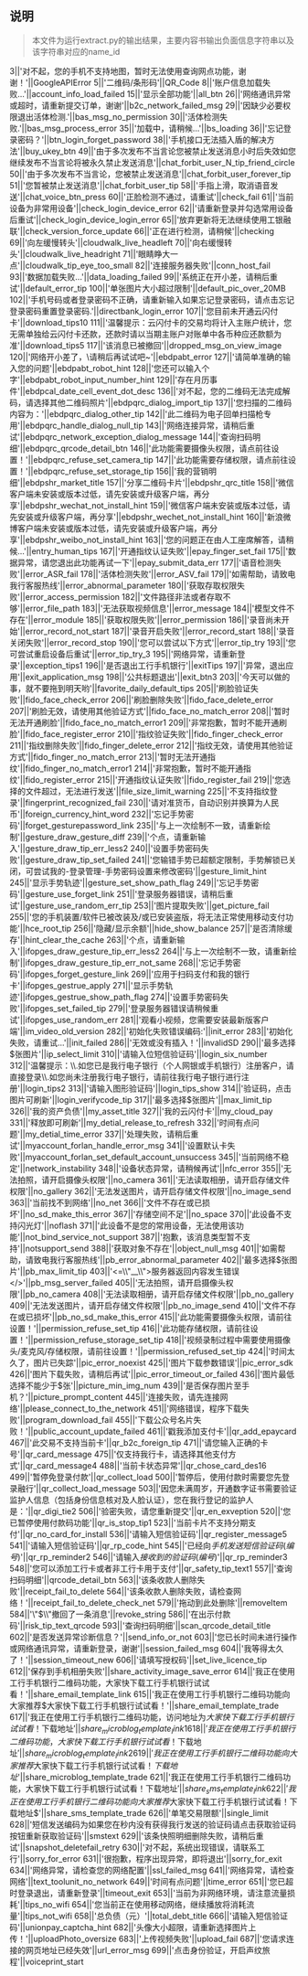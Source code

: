 ## 说明

> 本文件为运行extract.py的输出结果，主要内容书输出负面信息字符串以及该字符串对应的name_id

3||'对不起，您的手机不支持地图，暂时无法使用查询网点功能，谢谢！'||GoogleAPIError
5||'二维码/条形码'||QR_Code
8||'账户信息加载失败…'||account_info_load_failed
15||'显示全部功能'||all_btn
26||'网络通讯异常或超时，请重新提交订单，谢谢'||b2c_network_failed_msg
29||'因缺少必要权限退出活体检测.'||bas_msg_no_permission
30||'活体检测失败.'||bas_msg_process_error
35||'加载中，请稍候...'||bs_loading
36||'忘记登录密码？'||btn_login_forget_password
38||'手机接口无法插入盾的解决方法'||buy_ukey_btn
49||'由于多次发布不当言论您被禁止发送消息小时后失效如您继续发布不当言论将被永久禁止发送消息'||chat_forbit_user_N_tip_friend_circle
50||'由于多次发布不当言论，您被禁止发送消息'||chat_forbit_user_forever_tip
51||'您暂被禁止发送消息'||chat_forbit_user_tip
58||'手指上滑，取消语音发送'||chat_voice_btn_press
60||'正脸检测不通过，请重试'||check_fail
61||'当前设备为非常用设备'||check_login_device_error
62||'请重新登录并勾选常用设备后重试'||check_login_device_login_error
65||'放弃更新将无法继续使用工银融联'||check_version_force_update
66||'正在进行检测，请稍候'||checking
69||'向左缓慢转头'||cloudwalk_live_headleft
70||'向右缓慢转头'||cloudwalk_live_headright
71||'眼睛睁大一点'||cloudwalk_tip_eye_too_small
82||'连接服务器失败'||conn_host_fail
93||'数据加载失败...'||data_loading_failed
99||'系统正在开小差，请稍后重试'||default_error_tip
100||'单张图片大小超过限制'||default_pic_over_20MB
102||'手机号码或者登录密码不正确，请重新输入如果忘记登录密码，请点击忘记登录密码重置登录密码.'||directbank_login_error
107||'您目前未开通云闪付卡'||download_tips10
111||'温馨提示：云闪付卡的交易均将计入主账户统计，您无需单独给云闪付卡还款，还款时请以当期主账户对账单中各币种应还款额为准'||download_tips5
117||'该消息已被撤回'||dropped_msg_on_view_image
120||'网络开小差了，\\请稍后再试试吧~'||ebdpabt_error
127||'请简单准确的输入您的问题'||ebdpabt_robot_hint
128||'您还可以输入个字'||ebdpabt_robot_input_number_hint
129||'存在月历事件'||ebdpcal_date_cell_event_dot_desc
136||'对不起，您的二维码无法完成解码，请选择其他二维码照片'||ebdpqrc_dialog_import_tip
137||'您扫描的二维码内容为：'||ebdpqrc_dialog_other_tip
142||'此二维码为电子回单扫描枪专用'||ebdpqrc_handle_dialog_null_tip
143||'网络连接异常，请稍后重试'||ebdpqrc_network_exception_dialog_message
144||'查询扫码明细'||ebdpqrc_qrcode_detail_btn
146||'此功能需要摄像头权限，请点前往设置！'||ebdpqrc_refuse_set_camera_tip
147||'此功能需要存储权限，请点前往设置！'||ebdpqrc_refuse_set_storage_tip
156||'我的营销明细'||ebdpshr_market_title
157||'分享二维码卡片'||ebdpshr_qrc_title
158||'微信客户端未安装或版本过低，请先安装或升级客户端，再分享'||ebdpshr_wechat_not_install_hint
159||'微信客户端未安装或版本过低，请先安装或升级客户端，再分享'||ebdpshr_wechet_not_install_hint
160||'新浪微博客户端未安装或版本过低，请先安装或升级客户端，再分享'||ebdpshr_weibo_not_install_hint
163||'您的问题正在由人工座席解答，请稍候...'||entry_human_tips
167||'开通指纹认证失败'||epay_finger_set_fail
175||'数据异常，请您退出此功能再试一下'||epay_submit_data_err
177||'语音检测失败'||error_ASR_fail
178||'活体检测失败'||error_ASV_fail
179||'如需帮助，请致电我行客服热线'||error_abnormal_parameter
180||'获取存取权限失败'||error_access_permission
182||'文件路径非法或者存取不够'||error_file_path
183||'无法获取视频信息'||error_message
184||'模型文件不存在'||error_module
185||'获取权限失败'||error_permission
186||'录音尚未开始'||error_record_not_start
187||'录音开启失败'||error_record_start
188||'录音关闭失败'||error_record_stop
190||'您可以尝试以下方式'||error_tip_try
193||'您可尝试重启设备后重试'||error_tip_try_3
195||'网络异常，请重新登录'||exception_tips1
196||'是否退出工行手机银行'||exitTips
197||'异常，退出应用'||exit_application_msg
198||'公共标题退出'||exit_btn3
203||'今天可以做的事，就不要拖到明天哟'||favorite_daily_default_tips
205||'刷脸验证失败'||fido_face_check_error
206||'刷脸删除失败'||fido_face_delete_error
207||'刷脸无效，请使用其他验证方式'||fido_face_no_match_error
208||'暂时无法开通刷脸'||fido_face_no_match_error1
209||'非常抱歉，暂时不能开通刷脸'||fido_face_register_error
210||'指纹验证失败'||fido_finger_check_error
211||'指纹删除失败'||fido_finger_delete_error
212||'指纹无效，请使用其他验证方式'||fido_finger_no_match_error
213||'暂时无法开通指纹'||fido_finger_no_match_error1
214||'非常抱歉，暂时不能开通指纹'||fido_register_error
215||'开通指纹认证失败'||fido_register_fail
219||'您选择的文件超过，无法进行发送'||file_size_limit_warning
225||'不支持指纹登录'||fingerprint_recognized_fail
230||'请对准货币，自动识别并换算为人民币'||foreign_currency_hint_word
232||'忘记手势密码'||forget_gesturepassword_link
235||'与上一次绘制不一致，请重新绘制'||gesture_draw_gesture_diff
239||'个点，请重新输入'||gesture_draw_tip_err_less2
240||'设置手势密码失败'||gesture_draw_tip_set_failed
241||'您输错手势已超额定限制，手势解锁已关闭，可尝试我的-登录管理-手势密码设置来修改密码'||gesture_limit_hint
245||'显示手势轨迹'||gesture_set_show_path_flag
249||'忘记手势密码'||gesture_use_forget_link
251||'登录服务器错误，请稍后重试'||gesture_use_random_err_tip
253||'图片提取失败'||get_picture_fail
255||'您的手机装置/软件已被改装及/或已安装盗版，将无法正常使用移动支付功能'||hce_root_tip
256||'隐藏/显示余额'||hide_show_balance
257||'是否清除缓存'||hint_clear_the_cache
263||'个点，请重新输入'||ifopges_draw_gesture_tip_err_less2
264||'与上一次绘制不一致，请重新绘制'||ifopges_draw_gesture_tip_err_not_same
268||'忘记手势密码'||ifopges_forget_gesture_link
269||'应用于扫码支付和我的银行卡'||ifopges_gestrue_apply
271||'显示手势轨迹'||ifopges_gestrue_show_path_flag
274||'设置手势密码失败'||ifopges_set_failed_tip
279||'登录服务器错误请稍候重试'||ifopges_use_random_err
281||'观看小视频，您需要安装最新版客户端'||im_video_old_version
282||'初始化失败错误编码:'||init_error
283||'初始化失败，请重试...'||init_failed
286||'无效或没有插入！'||invalidSD
290||'最多选择$张图片'||ip_select_limit
310||'请输入位短信验证码'||login_six_number
312||'温馨提示：\\.如您已是我行电子银行（个人网银或手机银行）注册客户，请直接登录\\.如您尚未注册我行电子银行，请前往我行电子银行进行注册'||login_tips2
313||'请输入图形验证码'||login_tips_show
314||'验证码，点击图片可刷新'||login_verifycode_tip
317||'最多选择$张图片'||max_limit_tip
326||'我的资产负债'||my_asset_title
327||'我的云闪付卡'||my_cloud_pay
331||'释放即可刷新'||my_detial_release_to_refresh
332||'时间有点问题'||my_detial_time_error
337||'处理失败，请稍后重试'||myaccount_forlan_handle_error_msg
341||'设置默认卡失败'||myaccount_forlan_set_default_account_unsuccess
345||'当前网络不稳定'||network_instability
348||'设备状态异常，请稍候再试'||nfc_error
355||'无法拍照，请开启摄像头权限'||no_camera
361||'无法读取相册，请开启存储文件权限'||no_gallery
362||'无法发送图片，请开启存储文件权限'||no_image_send
363||'当前找不到网络'||no_net
366||'文件不存在或已损坏'||no_sd_make_this_error
367||'存储空间不足'||no_space
370||'此设备不支持闪光灯'||noflash
371||'此设备不是您的常用设备，无法使用该功能'||not_bind_service_not_support
387||'抱歉，该消息类型暂不支持'||notsupport_send
388||'获取对象不存在'||object_null_msg
401||'如需帮助，请致电我行客服热线'||pb_error_abnormal_parameter
402||'最多选择$张图片'||pb_max_limit_tip
403||'<=\\"__\\">服务器返回内容发生错误</>'||pb_msg_server_failed
405||'无法拍照，请开启摄像头权限'||pb_no_camera
408||'无法读取相册，请开启存储文件权限'||pb_no_gallery
409||'无法发送图片，请开启存储文件权限'||pb_no_image_send
410||'文件不存在或已损坏'||pb_no_sd_make_this_error
415||'此功能需要摄像头权限，请前往设置！'||permission_refuse_set_tip
416||'此功能存储权限，请前往设置！'||permission_refuse_storage_set_tip
418||'视频录制过程中需要使用摄像头/麦克风/存储权限，请前往设置！'||permission_refused_set_tip
424||'时间太久了，图片已失踪'||pic_error_noexist
425||'图片下载参数错误'||pic_error_sdk
426||'图片下载失败，请稍后再试'||pic_error_timeout_or_failed
436||'图片最低选择不能少于$张'||picture_min_img_num
439||'是否保存图片至手机？'||picture_prompt_content
445||'连接失败，请先连接网络'||please_connect_to_the_network
451||'网络错误，程序下载失败'||program_download_fail
455||'下载公众号名片失败！'||public_account_update_failed
461||'戳我添加支付卡'||qr_add_epaycard
467||'此交易不支持当前卡'||qr_b2c_foreign_tip
471||'请您输入正确的卡号'||qr_card_message
475||'仅支持我行卡，请选择其他支付方式'||qr_card_message4
488||'当前卡状态异常'||qr_chose_card_des16
499||'暂停免登录付款'||qr_collect_load
500||'暂停后，使用付款时需要您先登录融行'||qr_collect_load_message
503||'因您未满周岁，开通数字证书需要验证监护人信息（包括身份信息核对及人脸认证），您在我行登记的监护人是：'||qr_digi_tie2
506||'验密失败，请您重新提交'||qr_en_exveption
520||'您已暂停使用付款码功能'||qr_is_stop_tip1
523||'当前卡片不支持分期支付'||qr_no_card_for_install
536||'请输入短信验证码'||qr_register_message5
541||'请输入短信验证码'||qr_rp_code_hint
545||'已经向$手机发送短信验证码(编号$)'||qr_rp_reminder2
546||'请输入$接收到的验证码(编号$)'||qr_rp_reminder3
548||'您可以添加工行卡或者非工行卡用于支付'||qr_safety_tip_text1
557||'查询扫码明细'||qrcode_detail_btn
563||'该条收款人删除失败'||receipt_fail_to_delete
564||'该条收款人删除失败，请检查网络！'||receipt_fail_to_delete_check_net
579||'拖动到此处删除'||removeItem
584||'\\"$\\"撤回了一条消息'||revoke_string
586||'在出示付款码'||risk_tip_text_qrcode
593||'查询扫码明细'||scan_qrcode_detail_title
602||'是否发送异常诊断信息？'||send_info_or_not
603||'您已长时间未进行操作或网络通讯异常，请重新登录，谢谢'||session_failed_msg
604||'我等得太久了！'||session_timeout_new
606||'请填写授权码'||set_live_licence_tip
612||'保存到手机相册失败'||share_activity_image_save_error
614||'我正在使用工行手机银行二维码功能，大家快下载工行手机银行试试看！'||share_email_template_link
615||'我正在使用工行手机银行二维码功能向大家推荐$大家快下载工行手机银行试试看！'||share_email_template_trade
617||'我正在使用工行手机银行二维码功能，访问地址为$大家快下载工行手机银行试试看！$下载地址$'||share_microblog_template_link1
618||'我正在使用工行手机银行二维码功能，大家快下载工行手机银行试试看！$下载地址$'||share_microblog_template_link2
619||'我正在使用工行手机银行二维码功能向大家推荐$大家快下载工行手机银行试试看！$下载地址$'||share_microblog_template_trade
621||'我正在使用工行手机银行二维码功能，大家快下载工行手机银行试试看！下载地址$'||share_sms_template_link
622||'我正在使用工行手机银行二维码功能向大家推荐$大家快下载工行手机银行试试看！下载地址$'||share_sms_template_trade
626||'单笔交易限额'||single_limit
628||'短信发送编码为如果您在秒内没有获得我行发送的验证码请点击获取验证码按钮重新获取验证码'||smstext
629||'该条快照明细删除失败，请稍后重试'||snapshot_deletefail_retry
630||'对不起，系统出现错误，请联系工行'||sorry_for_error
631||'很抱歉，程序出现异常，即将退出'||sorry_for_exit
634||'网络异常，请检查您的网络配置'||ssl_failed_msg
641||'网络异常，请检查网络'||text_toolunit_no_network
649||'时间有点问题'||time_error
651||'您已超时登录退出，请重新登录'||timeout_exit
653||'当前为非网络环境，请注意流量损耗'||tips_no_wifi
654||'您当前正在使用移动网络，继续播放将消耗流量'||tips_not_wifi
658||'总负债（元）'||total_debt_title
666||'请输入短信验证码'||unionpay_captcha_hint
682||'头像大小超限，请重新选择图片上传！'||uploadPhoto_oversize
683||'上传视频失败'||upload_fail
687||'您请求连接的网页地址已经失效'||url_error_msg
699||'点击身份验证，开启声纹旅程'||voiceprint_start